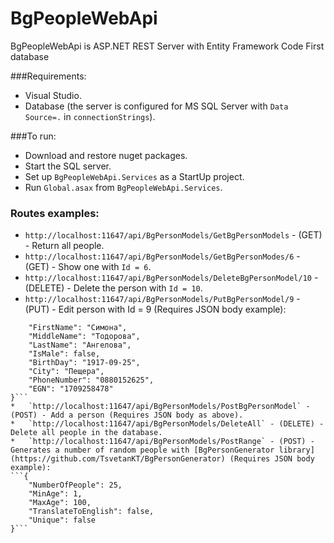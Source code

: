 BgPeopleWebApi
==============
BgPeopleWebApi is ASP.NET REST Server with Entity Framework Code First database

###Requirements:
*	Visual Studio.
*	Database (the server is configured for MS SQL Server with `Data Source=.` in `connectionStrings`).

###To run:
*	Download and restore nuget packages.
*	Start the SQL server.
*	Set up `BgPeopleWebApi.Services` as a StartUp project.
*	Run `Global.asax` from `BgPeopleWebApi.Services`.

### Routes examples:
*	`http://localhost:11647/api/BgPersonModels/GetBgPersonModels` - (GET) - Return all people.
*	`http://localhost:11647/api/BgPersonModels/GetBgPersonModes/6` - (GET) -  Show one with `Id = 6`.
*	`http://localhost:11647/api/BgPersonModels/DeleteBgPersonModel/10` - (DELETE) - Delete the person with `Id = 10`.
*	`http://localhost:11647/api/BgPersonModels/PutBgPersonModel/9` - (PUT) - Edit person with Id = 9 (Requires JSON body example):
```{
    "FirstName": "Симона",
    "MiddleName": "Тодорова",
    "LastName": "Ангелова",
    "IsMale": false,
    "BirthDay": "1917-09-25",
    "City": "Пещера",
    "PhoneNumber": "0880152625",
    "EGN": "1709258478"
}```
*	`http://localhost:11647/api/BgPersonModels/PostBgPersonModel` - (POST) - Add a person (Requires JSON body as above).
*	`http://localhost:11647/api/BgPersonModels/DeleteAll` - (DELETE) - Delete all people in the database.
*	`http://localhost:11647/api/BgPersonModels/PostRange` - (POST) - Generates a number of random people with [BgPersonGenerator library](https://github.com/TsvetanKT/BgPersonGenerator) (Requires JSON body example):
```{
    "NumberOfPeople": 25,
    "MinAge": 1,
    "MaxAge": 100,
    "TranslateToEnglish": false,
    "Unique": false
}```